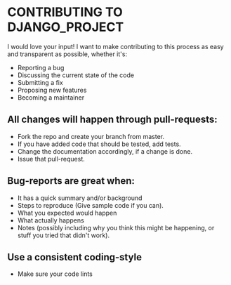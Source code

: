 # CONTRIBUTING TO DJANGO_PROJECT
I would love your input! I want to make contributing to this process as easy and transparent as possible, whether it's:
* Reporting a bug
* Discussing the current state of the code
* Submitting a fix
* Proposing new features
* Becoming a maintainer

## All changes will happen through pull-requests:
* Fork the repo and create your branch from master.
* If you have added code that should be tested, add tests.
* Change the documentation accordingly, if a change is done.
* Issue that pull-request.

## Bug-reports are great when:
* It has a quick summary and/or background
* Steps to reproduce (Give sample code if you can).
* What you expected would happen
* What actually happens
* Notes (possibly including why you think this might be happening, or stuff you tried that didn't work).

## Use a consistent coding-style
* Make sure your code lints
